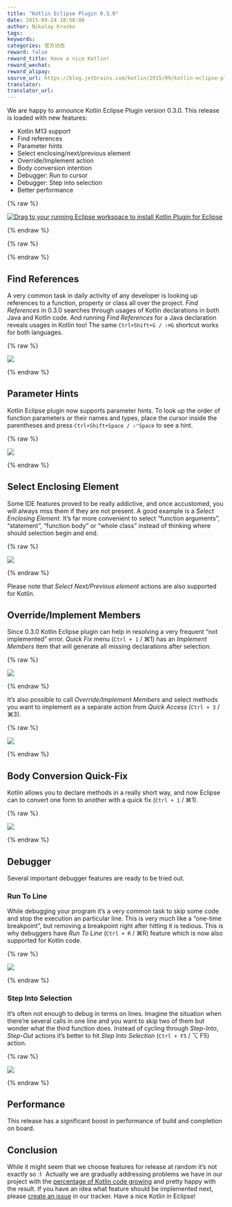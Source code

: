 ```yaml
---
title: "Kotlin Eclipse Plugin 0.3.0"
date: 2015-09-24 18:58:00
author: Nikolay Krasko
tags:
keywords:
categories: 官方动态
reward: false
reward_title: Have a nice Kotlin!
reward_wechat:
reward_alipay:
source_url: https://blog.jetbrains.com/kotlin/2015/09/kotlin-eclipse-plugin-0-3-0/
translator:
translator_url:
---
```


We are happy to announce Kotlin Eclipse Plugin version 0.3.0. This release is loaded with new features:

* Kotlin M13 support
* Find references
* Parameter hints
* Select enclosing/next/previous element
* Override/Implement action
* Body conversion intention
* Debugger: Run to cursor
* Debugger: Step into selection
* Better performance


{% raw %}
<p><a class="drag" href="http://marketplace.eclipse.org/marketplace-client-intro?mpc_install=2257536" title="Drag to your running Eclipse workspace to install Kotlin Plugin for Eclipse"><img alt="Drag to your running Eclipse workspace to install Kotlin Plugin for Eclipse" data-recalc-dims="1" src="https://i2.wp.com/marketplace.eclipse.org/sites/all/themes/solstice/_themes/solstice_marketplace/public/images/btn-install.png?w=640&amp;ssl=1"/></a></p>
{% endraw %}


{% raw %}
<p><span id="more-2689"></span></p>
{% endraw %}

## Find References

A very common task in daily activity of any developer is looking up references to a function, property or class all over the project. *Find References* in 0.3.0 searches through usages of Kotlin declarations in both Java and Kotlin code. And running *Find References* for a Java declaration reveals usages in Kotlin too! The same `Ctrl+Shift+G / ⇧⌘G` shortcut works for both languages.

{% raw %}
<p><img data-recalc-dims="1" onmouseout="this.src='https://i0.wp.com/blog.jetbrains.com/kotlin/files/2015/09/references_cover_new.png?w=600';" onmouseover="this.src='https://d3nmt5vlzunoa1.cloudfront.net/kotlin/files/2015/09/references_new.gif';" src="https://i0.wp.com/blog.jetbrains.com/kotlin/files/2015/09/references_cover_new.png?w=600"/></p>
{% endraw %}

## Parameter Hints

Kotlin Eclipse plugin now supports parameter hints. To look up the order of function parameters or their names and types, place the cursor inside the parentheses and press `Ctrl+Shift+Space / ⇧⌃Space` to see a hint.

{% raw %}
<p><img data-recalc-dims="1" onmouseout="this.src='https://i0.wp.com/blog.jetbrains.com/kotlin/files/2015/09/parameters_cover.png?w=480';" onmouseover="this.src='https://d3nmt5vlzunoa1.cloudfront.net/kotlin/files/2015/09/parameters.gif';" src="https://i0.wp.com/blog.jetbrains.com/kotlin/files/2015/09/parameters_cover.png?w=480"/></p>
{% endraw %}

## Select Enclosing Element

Some IDE features proved to be really addictive, and once accustomed, you will always miss them if they are not present. A good example is a *Select Enclosing Element*. It’s far more convenient to select “function arguments”,  “statement”, “function body” or “whole class” instead of thinking where should selection begin and end.

{% raw %}
<p><img data-recalc-dims="1" onmouseout="this.src='https://i0.wp.com/blog.jetbrains.com/kotlin/files/2015/09/selection_cover_new.png?w=495';" onmouseover="this.src='https://d3nmt5vlzunoa1.cloudfront.net/kotlin/files/2015/09/selection_new.gif';" src="https://i0.wp.com/blog.jetbrains.com/kotlin/files/2015/09/selection_cover_new.png?w=495"/></p>
{% endraw %}

Please note that *Select Next/Previous element* actions are also supported for Kotlin.
## Override/Implement Members

Since 0.3.0 Kotlin Eclipse plugin can help in resolving a very frequent “not implemented” error. *Quick Fix* menu (`Ctrl + 1` / ⌘1) has an *Implement Members* item that will generate all missing declarations after selection.

{% raw %}
<p><img data-recalc-dims="1" onmouseout="this.src='https://i1.wp.com/blog.jetbrains.com/kotlin/files/2015/09/implement_fix_cover.png?w=450';" onmouseover="this.src='https://d3nmt5vlzunoa1.cloudfront.net/kotlin/files/2015/09/implement_fix.gif';" src="https://i1.wp.com/blog.jetbrains.com/kotlin/files/2015/09/implement_fix_cover.png?w=450"/></p>
{% endraw %}

It’s also possible to call *Override/Implement Members* and select methods you want to implement as a separate action from *Quick Access* (`Ctrl + 3` / ⌘3).

{% raw %}
<p><img data-recalc-dims="1" onmouseout="this.src='https://i2.wp.com/blog.jetbrains.com/kotlin/files/2015/09/implement_override_cover.png?w=530';" onmouseover="this.src='https://d3nmt5vlzunoa1.cloudfront.net/kotlin/files/2015/09/implement_override.gif';" src="https://i2.wp.com/blog.jetbrains.com/kotlin/files/2015/09/implement_override_cover.png?w=530"/></p>
{% endraw %}

## Body Conversion Quick-Fix

Kotlin allows you to declare methods in a really short way, and now Eclipse can to convert one form to another with a quick fix (`Ctrl + 1` / ⌘1).

{% raw %}
<p><img data-recalc-dims="1" onmouseout="this.src='https://i0.wp.com/blog.jetbrains.com/kotlin/files/2015/09/body_convert_cover_new.png?w=335';" onmouseover="this.src='https://d3nmt5vlzunoa1.cloudfront.net/kotlin/files/2015/09/body_convert_new.gif';" src="https://i0.wp.com/blog.jetbrains.com/kotlin/files/2015/09/body_convert_cover_new.png?w=335"/></p>
{% endraw %}

## Debugger

Several important debugger features are ready to be tried out.
### Run To Line

While debugging your program it’s a very common task to skip some code and stop the execution an particular line. This is very much like a “one-time breakpoint”, but removing a breakpoint right after hitting it is tedious. This is why debuggers have *Run To Line* (`Ctrl + R` / ⌘R) feature which is now also supported for Kotlin code.

{% raw %}
<p><img data-recalc-dims="1" onmouseout="this.src='https://i2.wp.com/blog.jetbrains.com/kotlin/files/2015/09/run_to_cursor_cover.png?w=630';" onmouseover="this.src='https://d3nmt5vlzunoa1.cloudfront.net/kotlin/files/2015/09/run_to_cursor.gif';" src="https://i2.wp.com/blog.jetbrains.com/kotlin/files/2015/09/run_to_cursor_cover.png?w=630"/></p>
{% endraw %}

### Step Into Selection

It’s often not enough to debug in terms on lines. Imagine the situation when there’re several calls in one line and you want to skip two of them but wonder what the third function does. Instead of cycling through *Step-Into*, *Step-Out* actions it’s better to hit *Step Into Selection* (`Ctrl + F5` / ⌥ F5) action.

{% raw %}
<p><img data-recalc-dims="1" onmouseout="this.src='https://i1.wp.com/blog.jetbrains.com/kotlin/files/2015/09/step_into_selection_cover.png?w=580';" onmouseover="this.src='https://d3nmt5vlzunoa1.cloudfront.net/kotlin/files/2015/09/step_into_selection.gif';" src="https://i1.wp.com/blog.jetbrains.com/kotlin/files/2015/09/step_into_selection_cover.png?w=580"/></p>
{% endraw %}

## Performance

This release has a significant boost in performance of build and completion on board.
## Conclusion

While it might seem that we choose features for release at random it’s not exactly so <img alt=":)" class="wp-smiley" data-recalc-dims="1" src="https://i2.wp.com/blog.jetbrains.com/kotlin/wp-includes/images/smilies/simple-smile.png?w=640&amp;ssl=1" style="height: 1em; max-height: 1em;"/> Actually we are gradually addressing problems we have in our project with the [percentage of Kotlin code growing](https://github.com/JetBrains/kotlin-eclipse) and pretty happy with the result.
If you have an idea what feature should be implemented next, please [create an issue](https://youtrack.jetbrains.com/newIssue?project=KT&clearDraft=true&c=Subsystems+Eclipse+Plugin) in our tracker.
Have a nice Kotlin in Eclipse!
